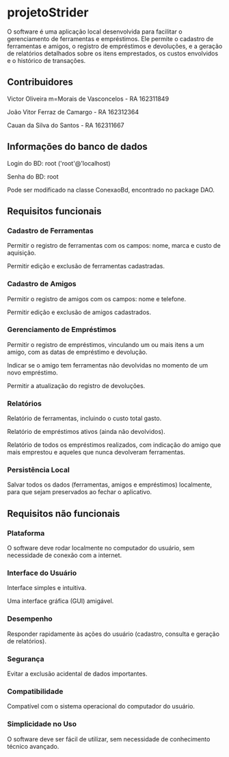 # projetoStrider 
O software é uma aplicação local desenvolvida para facilitar o gerenciamento de ferramentas e empréstimos. Ele permite o cadastro de ferramentas e amigos, o registro de empréstimos e devoluções, e a geração de relatórios detalhados sobre os itens emprestados, os custos envolvidos e o histórico de transações.
## Contribuidores

Victor Oliveira m=Morais de Vasconcelos - RA 162311849

João Vitor Ferraz de Camargo - RA 162312364

Cauan da Silva do Santos - RA 162311667

## Informações do banco de dados

Login do BD: root ('root'@'localhost)

Senha do BD: root

Pode ser modificado na classe ConexaoBd, encontrado no package DAO.

## Requisitos funcionais

### Cadastro de Ferramentas
Permitir o registro de ferramentas com os campos: nome, marca e custo de aquisição.
    
Permitir edição e exclusão de ferramentas cadastradas.

### Cadastro de Amigos
Permitir o registro de amigos com os campos: nome e telefone.
 
Permitir edição e exclusão de amigos cadastrados.

### Gerenciamento de Empréstimos
Permitir o registro de empréstimos, vinculando um ou mais itens a um amigo, com as datas de empréstimo e devolução.

Indicar se o amigo tem ferramentas não devolvidas no momento de um novo empréstimo.

Permitir a atualização do registro de devoluções.

### Relatórios
Relatório de ferramentas, incluindo o custo total gasto.

Relatório de empréstimos ativos (ainda não devolvidos).

Relatório de todos os empréstimos realizados, com indicação do amigo que mais emprestou e aqueles que nunca devolveram ferramentas.

### Persistência Local
Salvar todos os dados (ferramentas, amigos e empréstimos) localmente, para que sejam preservados ao fechar o aplicativo.

## Requisitos não funcionais

### Plataforma
O software deve rodar localmente no computador do usuário, sem necessidade de conexão com a internet.

### Interface do Usuário
Interface simples e intuitiva.

Uma interface gráfica (GUI) amigável.

### Desempenho
Responder rapidamente às ações do usuário (cadastro, consulta e geração de relatórios).

### Segurança
Evitar a exclusão acidental de dados importantes.

### Compatibilidade
Compatível com o sistema operacional do computador do usuário.

### Simplicidade no Uso
O software deve ser fácil de utilizar, sem necessidade de conhecimento técnico avançado.


